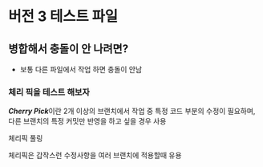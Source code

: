 # 버전 3 테스트 파일

## 병합해서 충돌이 안 나려면?

- 보통 다른 파일에서 작업 하면 충돌이 안남 

### 체리 픽을 테스트 해보자
***Cherry Pick***이란 2개 이상의 브랜치에서 작업 중 특정 코드 부분의 수정이 필요하며,
다른 브랜치의 특정 커밋만 반영을 하고 싶을 경우 사용


체리픽 풀링

체리픽은 갑작스런 수정사항을 여러 브랜치에 적용할때 유용


